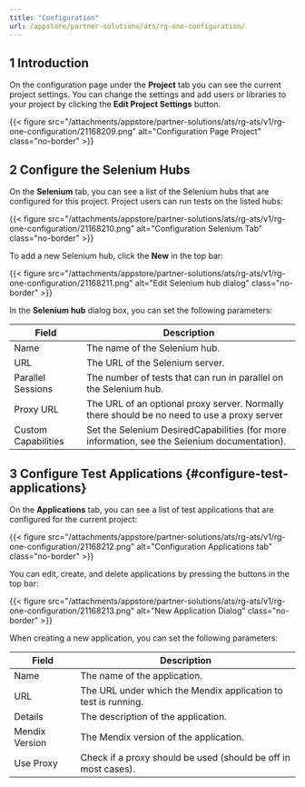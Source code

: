 ```yaml
---
title: "Configuration"
url: /appstore/partner-solutions/ats/rg-one-configuration/
---
```


## 1 Introduction

On the configuration page under the **Project** tab you can see the current project settings. You can change the settings and add users or libraries to your project by clicking the **Edit Project Settings** button.

{{< figure src="/attachments/appstore/partner-solutions/ats/rg-ats/v1/rg-one-configuration/21168209.png" alt="Configuration Page Project" class="no-border" >}}

## 2 Configure the Selenium Hubs

On the **Selenium** tab, you can see a list of the Selenium hubs that are configured for this project. Project users can run tests on the listed hubs:

{{< figure src="/attachments/appstore/partner-solutions/ats/rg-ats/v1/rg-one-configuration/21168210.png" alt="Configuration Selenium Tab" class="no-border" >}}

To add a new Selenium hub, click the **New** in the top bar:

{{< figure src="/attachments/appstore/partner-solutions/ats/rg-ats/v1/rg-one-configuration/21168211.png" alt="Edit Selenium hub dialog" class="no-border" >}}

In the **Selenium hub** dialog box, you can set the following parameters:

Field | Description
--- | ---
Name | The name of the Selenium hub.
URL | The URL of the Selenium server.
Parallel Sessions | The number of tests that can run in parallel on the Selenium hub.
Proxy URL | The URL of an optional proxy server. Normally there should be no need to use a proxy server
Custom Capabilities | Set the Selenium DesiredCapabilities (for more information, see the Selenium documentation).

## 3 Configure Test Applications {#configure-test-applications}

On the **Applications** tab, you can see a list of test applications that are configured for the current project:

{{< figure src="/attachments/appstore/partner-solutions/ats/rg-ats/v1/rg-one-configuration/21168212.png" alt="Configuration Applications tab" class="no-border" >}}

You can edit, create, and delete applications by pressing the buttons in the top bar:

{{< figure src="/attachments/appstore/partner-solutions/ats/rg-ats/v1/rg-one-configuration/21168213.png" alt="New Application Dialog" class="no-border" >}}

When creating a new application, you can set the following parameters:

Field | Description
--- | ---
Name | The name of the application.
URL | The URL under which the Mendix application to test is running.
Details | The description of the application.
Mendix Version | The Mendix version of the application.
Use Proxy | Check if a proxy should be used (should be off in most cases).
